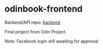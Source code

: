 # odinbook-frontend

Backend/API repo: [backend](https://github.com/bryanhjj/odinbook-backend)

Final project from Odin Project.

Note: Facebook login still awaiting for approval
